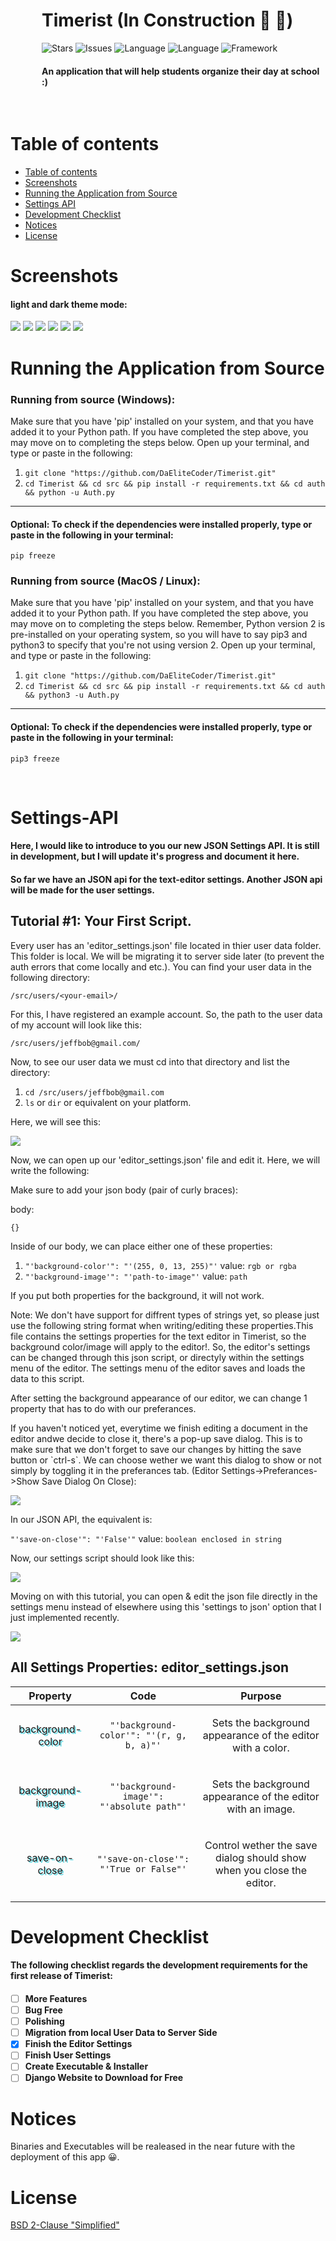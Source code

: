 <div style="margin-left: 50px">
<h1>Timerist (In Construction 👷 🚧)</h1>
<img alt="Stars" src="https://img.shields.io/badge/build-passing-brightgreen">
<img alt="Issues" src="https://img.shields.io/github/issues-raw/DaEliteCoder/Timerist">
<img alt="Language" src="https://img.shields.io/badge/language-python-blue.svg">
<img alt="Language" src="https://img.shields.io/badge/language-golang-red.svg">
<img alt="Framework" src="https://img.shields.io/badge/framework-PyQt5-blue.svg">
  
<h4>An application that will help students organize their day at school :)</h4>
</div>
<br>


Table of contents
=================
<!--ts-->
   * [Table of contents](#Table-of-contents)
   * [Screenshots](#Screenshots)
   * [Running the Application from Source](#Running-the-Application-from-Source)
   * [Settings API](#Settings-API)
   * [Development Checklist](#Development-Checklist)
   * [Notices](#Notices)
   * [License](#License)
<!--te-->

Screenshots
===
#### light and dark theme mode:
<img src="https://github.com/TheEliteCoder1/Timerist/blob/main/src/images/main_light.png">
<img src="https://github.com/TheEliteCoder1/Timerist/blob/main/src/images/main_dark.png">
<img src="https://github.com/TheEliteCoder1/Timerist/blob/main/src/images/editor_light.png">
<img src="https://github.com/TheEliteCoder1/Timerist/blob/main/src/images/editor_dark.png">
<img src="https://github.com/TheEliteCoder1/Timerist/blob/main/src/images/add_todo_light.png">
<img src="https://github.com/TheEliteCoder1/Timerist/blob/main/src/images/view_todo_light.png">

Running the Application from Source
===
### Running from source (Windows):
Make sure that you have 'pip' installed on your system, and that you have added it to your Python path.
If you have completed the step above, you may move on to completing the steps below.
Open up your terminal, and type or paste in the following:
1. `git clone "https://github.com/DaEliteCoder/Timerist.git"`
2. `cd Timerist && cd src && pip install -r requirements.txt && cd auth && python -u Auth.py`
---
#### Optional: To check if the dependencies were installed properly, type or paste in the following in your terminal: 
`pip freeze`
### Running from source (MacOS / Linux):
Make sure that you have 'pip' installed on your system, and that you have added it to your Python path.
If you have completed the step above, you may move on to completing the steps below. Remember, Python version 2 is pre-installed on your operating system, so you will have to say pip3 and python3 to specify that you're not using version 2.
Open up your terminal, and type or paste in the following:
1. `git clone "https://github.com/DaEliteCoder/Timerist.git"`
2. `cd Timerist && cd src && pip install -r requirements.txt && cd auth && python3 -u Auth.py`
---
#### Optional: To check if the dependencies were installed properly, type or paste in the following in your terminal: 
`pip3 freeze`

<br>

Settings-API
===
<h4>Here, I would like to introduce to you our new JSON Settings API. It is still in development, but I will update it's progress and document it here.</h4>

<h4>So far we have an JSON api for the text-editor settings. Another JSON api will be made for the user settings.</h4>


## Tutorial #1: Your First Script.
<p>Every user has an 'editor_settings.json' file located in thier user data folder. This folder is local. We will be migrating it to server side later (to prevent the auth errors that come locally and etc.). You can find your user data in the following directory: </p>

`/src/users/<your-email>/`

<p>For this, I have registered an example account. So, the path to the user data of my account will look like this: </p>

`/src/users/jeffbob@gmail.com/`

<p>Now, to see our user data we must cd into that directory and list the directory: </p>

1. `cd /src/users/jeffbob@gmail.com`
2. `ls` or `dir` or equivalent on your platform.

<p>Here, we will see this: </p>

<img src="https://github.com/TheEliteCoder1/Timerist/blob/main/src/images/editor_settings.png">

<p>Now, we can open up our 'editor_settings.json' file and edit it. Here, we will write the following: </p>

<p>Make sure to add your json body (pair of curly braces): </p>

<p>body: 

`{}`

<p>Inside of our body, we can place either one of these properties: </p>

1. `"'background-color'": "'(255, 0, 13, 255)"'` value: `rgb or rgba`
2. `"'background-image'": "'path-to-image"'` value: `path`

<p>If you put both properties for the background, it will not work.</p>

<p>Note: We don't have support for diffrent types of strings yet, so please just use the following string format when writing/editing these properties.This file contains the settings properties for the text editor in Timerist, so the background color/image will apply to the editor!. So, the editor's settings can be changed through this json script, or directyly within the settings menu of the editor. The settings menu of the editor saves and loads the data to this script.</p>

<p>After setting the background appearance of our editor, we can change 1 property that has
to do with our preferances.</p>

<p>If you haven't noticed yet, everytime we finish editing a document in the editor andwe decide to close it, there's a pop-up save dialog. This is to make sure that we don't forget to save our changes by hitting the save button or `ctrl-s`. We can choose wether we want this dialog to show or not simply by toggling it in the preferances tab. (Editor Settings->Preferances->Show Save Dialog On Close):</p>

<img src="https://github.com/TheEliteCoder1/Timerist/blob/main/src/images/toggle_settings.png">

<p>In our JSON API, the equivalent is: </p>

`"'save-on-close'": "'False'"` value: `boolean enclosed in string`

<p>Now, our settings script should look like this: </p>

<img src="https://github.com/TheEliteCoder1/Timerist/blob/main/src/images/editor_json.png">

<p>Moving on with this tutorial, you can open & edit the json file directly in the settings menu instead of elsewhere using this 'settings to json' option that I just implemented recently.</p>

<img src="https://github.com/TheEliteCoder1/Timerist/blob/main/src/images/json.png">

## All Settings Properties: editor_settings.json

| Property                                                      | Code                                      | Purpose
| :---:                                                         | :---:                                     | :---:
| <p style="text-shadow: 2px 2px #55d5e0">background-color</p>  | `"'background-color'": "'(r, g, b, a)"'`  | <p>Sets the background appearance of the editor with a color.</p> 
| <p style="text-shadow: 2px 2px #55d5e0">background-image</p>  | `"'background-image'": "'absolute path"'` | <p>Sets the background appearance of the editor with an image.</p>
| <p style="text-shadow: 2px 2px #55d5e0">save-on-close</p>     | `"'save-on-close'": "'True or False"'`    | <p>Control wether the save dialog should show when you close the editor.</p>

Development Checklist
===
<h4>The following checklist regards the development requirements for the first release of Timerist:<h4> 

- [ ] More Features
- [ ] Bug Free
- [ ] Polishing
- [ ] Migration from local User Data to Server Side
- [x] Finish the Editor Settings
- [ ] Finish User Settings
- [ ] Create Executable & Installer
- [ ] Django Website to Download for Free

Notices
===

<p>Binaries and Executables will be realeased in the near future with the deployment of this app 😀.</p>

License
===
<a href="https://github.com/TheEliteCoder1/Timerist/blob/main/src/LICENSE">BSD 2-Clause "Simplified"</a>